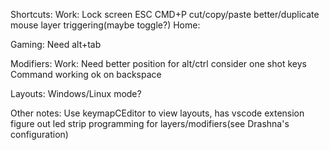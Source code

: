 Shortcuts:
  Work:
    Lock screen
    ESC
    CMD+P
    cut/copy/paste
    better/duplicate mouse layer triggering(maybe toggle?)
  Home:

  Gaming:
    Need alt+tab

Modifiers:
  Work:
    Need better position for alt/ctrl
      consider one shot keys
    Command working ok on backspace

Layouts:
  Windows/Linux mode?


Other notes:
Use keymapCEditor to view layouts, has vscode extension
figure out led strip programming for layers/modifiers(see Drashna's configuration)

